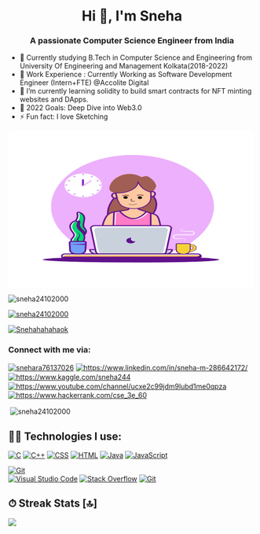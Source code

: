 <h1 align="center">Hi 👋, I'm Sneha</h1>
<h3 align="center">A passionate Computer Science Engineer from India</h3>


- 🌱 Currently studying B.Tech in Computer Science and Engineering from University Of Engineering and Management Kolkata(2018-2022) 
- 👯 Work Experience : Currently Working as Software Development Engineer (Intern+FTE) @Accolite Digital   
- 🌱 I’m currently learning solidity to build smart contracts for NFT minting websites and DApps.  
- 🥅 2022 Goals: Deep Dive into Web3.0
- ⚡ Fun fact: I love Sketching 

<img align="center" alt="GIF" src="https://github.com/sneha24102000/sneha24102000/blob/master/68747470733a2f2f75706c696674636f72726563742e636f6d2f77702d636f6e74656e742f75706c6f6164732f323032312f30382f35353533372d6769726c2d6f6e2d636f6d70757465722d776974682d696465612e676966.gif" width="500" height="320"/>


<p align="left"> <img src="https://komarev.com/ghpvc/?username=sneha24102000&label=Profile%20views&color=0e75b6&style=flat" alt="sneha24102000" /> </p>

<p align="left"> <a href="https://github.com/ryo-ma/github-profile-trophy"><img src="https://github-profile-trophy.vercel.app/?username=sneha24102000" alt="sneha24102000" /></a> </p>

<p align="left"> <a href="https://twitter.com/Snehahahahaok" target="blank"><img src="https://img.shields.io/twitter/follow/Snehahahahaok?logo=twitter&style=for-the-badge" alt="Snehahahahaok" /></a> </p>


<h3 align="left">Connect with me via:</h3>
<p align="left">
<a href="https://twitter.com/snehara76137026" target="blank"><img align="center" src="https://cdn.jsdelivr.net/npm/simple-icons@3.0.1/icons/twitter.svg" alt="snehara76137026" height="30" width="40" /></a>
<a href="https://linkedin.com/in/https://www.linkedin.com/in/sneha-m-286642172/" target="blank"><img align="center" src="https://cdn.jsdelivr.net/npm/simple-icons@3.0.1/icons/linkedin.svg" alt="https://www.linkedin.com/in/sneha-m-286642172/" height="30" width="40" /></a>
<a href="https://kaggle.com/https://www.kaggle.com/sneha244" target="blank"><img align="center" src="https://cdn.jsdelivr.net/npm/simple-icons@3.0.1/icons/kaggle.svg" alt="https://www.kaggle.com/sneha244" height="30" width="40" /></a>
<a href="https://www.youtube.com/c/https://www.youtube.com/channel/ucxe2c99jdm9lubd1me0qpza" target="blank"><img align="center" src="https://cdn.jsdelivr.net/npm/simple-icons@3.0.1/icons/youtube.svg" alt="https://www.youtube.com/channel/ucxe2c99jdm9lubd1me0qpza" height="30" width="40" /></a>
<a href="https://www.hackerrank.com/https://www.hackerrank.com/cse_3e_60" target="blank"><img align="center" src="https://cdn.jsdelivr.net/npm/simple-icons@3.0.1/icons/hackerrank.svg" alt="https://www.hackerrank.com/cse_3e_60" height="30" width="40" /></a>
</p>



<p>&nbsp;<img align="center" src="https://github-readme-stats.vercel.app/api?username=sneha24102000&show_icons=true&locale=en" alt="sneha24102000" /></p>

## 👨‍💻 <strong> Technologies I use: </strong>

<p>
    <a href="https://github.com/search?q=user%3ADenverCoder1+is%3Arepo+language%3Ac"><img alt="C" src="https://img.shields.io/badge/C%20-%232370ED.svg?logo=c&logoColor=white"></a>
    <a href="https://github.com/search?q=user%3ADenverCoder1+is%3Arepo+language%3Acpp"><img alt="C++" src="https://img.shields.io/badge/C++%20-%2300599C.svg?logo=c%2B%2B&logoColor=white"></a>
    <a href="https://github.com/search?q=user%3ADenverCoder1+is%3Arepo+language%3Acss"><img alt="CSS" src="https://img.shields.io/badge/CSS%20-%231572B6.svg?logo=css3&logoColor=white"></a>
   <a href="https://github.com/search?q=user%3ADenverCoder1+is%3Arepo+language%3Ahtml"><img alt="HTML" src="https://img.shields.io/badge/HTML%20-%23E34F26.svg?logo=html5&logoColor=white"></a>
    <a href="https://github.com/search?q=user%3ADenverCoder1+is%3Arepo+language%3Ajava"><img alt="Java" src="https://img.shields.io/badge/Java-%23007396.svg?logo=java&logoColor=white"></a>
    <a href="https://github.com/search?q=user%3ADenverCoder1+is%3Arepo+language%3Ajavascript"><img alt="JavaScript" src="https://img.shields.io/badge/JavaScript%20-%23F7DF1E.svg?logo=javascript&logoColor=black"></a>
    
  
<a href="#"><img alt="Git" src="https://img.shields.io/badge/Git%20-%23F05033.svg?logo=git&logoColor=white"></a>  
<a href="#"><img alt="Visual Studio Code" src="https://img.shields.io/badge/Visual%20Studio%20Code-0078d7.svg?logo=visual-studio-code&logoColor=white"></a>
<a href="#"><img alt="Stack Overflow" src="https://img.shields.io/badge/-Stack%20Overflow-FE7A16?logo=stack-overflow&logoColor=white"></a>
<a href="#"><img alt="Git" src="https://img.shields.io/badge/Git%20-%23F05033.svg?logo=git&logoColor=white"></a>
    

## ⏱ Streak Stats [🔝]
<img width='200' src="https://github-readme-streak-stats.herokuapp.com/?user=sneha24102000" />    
    


